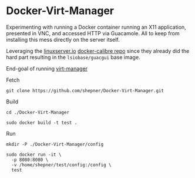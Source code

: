# Docker-Virt-Manager

Experimenting with running a Docker container running an X11 application, presented in VNC, and accessed HTTP via Guacamole.  All to keep from installing this mess directly on the server itself.

Leveraging the [linuxserver.io](https://www.linuxserver.io/) [docker-calibre repo](https://github.com/linuxserver/docker-calibre) since they already did the hard part resulting in the `lsiobase/guacgui` base image.

End-goal of running [virt-manager](https://virt-manager.org/)


Fetch
``` shell
git clone https://github.com/shepner/Docker-Virt-Manager.git
```

Build
``` shell
cd ./Docker-Virt-Manager

sudo docker build -t test .
```

Run
``` shell
mkdir -P ./Docker-Virt-Manager/config

sudo docker run -it \
  -p 8080:8080 \
  -v /home/shepner/test/config:/config \
  test
```


